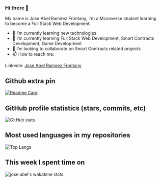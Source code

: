 ### Hi there 👋

My name is Jose Abel Ramirez Frontany, I'm a Microverse student learning to become a Full Stack Web Development.

- 🔭 I’m currently learning new technologies
- 🌱 I’m currently learning Full Stack Web Development, Smart Contracts Development, Game Development
- 👯 I’m looking to collaborate on Smart Contracts related projects
- 📫 How to reach me:

Linkedin: [Jose Abel Ramirez Frontany](https://www.linkedin.com/in/jose-abel-r-7674a842/)

## Github extra pin

[![Readme Card](https://github-readme-stats.vercel.app/api/pin/?username=jose-Abel&repo=Ethereum-NFT)](https://github.com/jose-Abel/Ethereum-NFT.git)

## GitHub profile statistics (stars, commits, etc)

![GitHub stats](https://github-readme-stats.vercel.app/api?username=jose-Abel&show_icons=true&theme=tokyonight)

## Most used languages in my repositories

![Top Langs](https://github-readme-stats.vercel.app/api/top-langs/?username=jose-Abel&theme=tokyonight)

## This week I spent time on

<!--START_SECTION:waka-->

![jose abel's wakatime stats](https://github-readme-stats.vercel.app/api/wakatime?username=joseAbel)

<!--END_SECTION:waka-->
